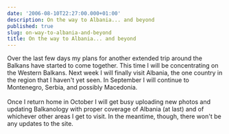 ```yaml
---
date: '2006-08-10T22:27:00.000+01:00'
description: On the way to Albania... and beyond
published: true
slug: on-way-to-albania-and-beyond
title: On the way to Albania... and beyond
---
```


Over the last few days my plans for another extended trip around the Balkans have started to come together. This time I will be concentrating on the Western Balkans. Next week I will finally visit Albania, the one country in the region that I haven't yet seen. In September I will continue to Montenegro, Serbia, and possibly Macedonia.<br /><br />Once I return home in October I will get busy uploading new photos and updating Balkanology with proper coverage of Albania (at last) and of whichever other areas I get to visit. In the meantime, though, there won't be any updates to the site.